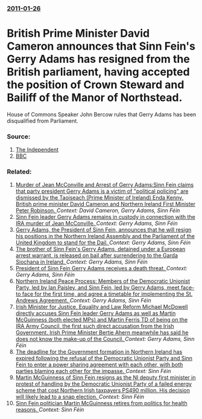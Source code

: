 ### [2011-01-26](/news/2011/01/26/index.md)

# British Prime Minister David Cameron announces that Sinn Fein's Gerry Adams has resigned from the British parliament, having accepted the position of Crown Steward and Bailiff of the Manor of Northstead. 

House of Commons Speaker John Bercow rules that Gerry Adams has been disqualified from Parliament.


### Source:

1. [The Independent](http://www.independent.ie/national-news/elections/adams-resigns-from-westminister-seat-2512403.html)
2. [BBC](http://www.bbc.co.uk/news/uk-northern-ireland-12294406)

### Related:

1. [Murder of Jean McConville and Arrest of Gerry Adams:Sinn Fein claims that party president Gerry Adams is a victim of "political policing" are dismissed by the Taoiseach (Prime Minister of Ireland) Enda Kenny, British prime minister David Cameron and Northern Ireland First Minister Peter Robinson. ](/news/2014/05/2/murder-of-jean-mcconville-and-arrest-of-gerry-adams-psinn-fa-c-in-claims-that-party-president-gerry-adams-is-a-victim-of-political-policing.md) _Context: David Cameron, Gerry Adams, Sinn Féin_
2. [Sinn Fein leader Gerry Adams remains in custody in connection with the IRA murder of Jean McConville. ](/news/2014/05/1/sinn-fa-c-in-leader-gerry-adams-remains-in-custody-in-connection-with-the-ira-murder-of-jean-mcconville.md) _Context: Gerry Adams, Sinn Féin_
3. [Gerry Adams, the President of Sinn Fein, announces that he will resign his positions in the Northern Ireland Assembly and the Parliament of the United Kingdom to stand for the Dail. ](/news/2010/11/14/gerry-adams-the-president-of-sinn-fa-c-in-announces-that-he-will-resign-his-positions-in-the-northern-ireland-assembly-and-the-parliament-of.md) _Context: Gerry Adams, Sinn Féin_
4. [The brother of Sinn Fein's Gerry Adams, detained under a European arrest warrant, is released on bail after surrendering to the Garda Siochana in Ireland. ](/news/2010/03/4/the-brother-of-sinn-fa-c-in-s-gerry-adams-detained-under-a-european-arrest-warrant-is-released-on-bail-after-surrendering-to-the-garda-saoc.md) _Context: Gerry Adams, Sinn Féin_
5. [President of Sinn Fein Gerry Adams receives a death threat. ](/news/2010/01/10/president-of-sinn-fa-c-in-gerry-adams-receives-a-death-threat.md) _Context: Gerry Adams, Sinn Féin_
6. [ Northern Ireland Peace Process: Members of the Democratic Unionist Party, led by Ian Paisley, and Sinn Fein, led by Gerry Adams, meet face-to face for the first time, and agree a timetable for implementing the St. Andrews Agreement. ](/news/2007/03/26/northern-ireland-peace-process-members-of-the-democratic-unionist-party-led-by-ian-paisley-and-sinn-fa-c-in-led-by-gerry-adams-meet-face.md) _Context: Gerry Adams, Sinn Féin_
7. [ Irish Minister for Justice, Equality and Law Reform Michael McDowell directly accuses Sinn Fein leader Gerry Adams as well as Martin McGuinness (both elected MPs) and Martin Ferris TD of being on the IRA Army Council, the first such direct accusation from the Irish Government. Irish Prime Minister Bertie Ahern meanwhile has said he does not know the make-up of the Council. ](/news/2005/02/20/irish-minister-for-justice-equality-and-law-reform-michael-mcdowell-directly-accuses-sinn-fa-c-in-leader-gerry-adams-as-well-as-martin-mcgui.md) _Context: Gerry Adams, Sinn Féin_
8. [The deadline for the Government formation in Northern Ireland has expired following the refusal of the Democratic Unionist Party and  Sinn Fein to enter a power sharing agreement with each other, with both parties blaming each other for the impasse. ](/news/2017/03/27/the-deadline-for-the-government-formation-in-northern-ireland-has-expired-following-the-refusal-of-the-democratic-unionist-party-and-sinn-f.md) _Context: Sinn Féin_
9. [Martin McGuinness of Sinn Fein resigns as the NI deputy first minister in protest of handling by the Democratic Unionist Party of a failed energy scheme that cost Northern Irish taxpayers PS490 million. His decision will likely lead to a snap election. ](/news/2017/01/9/martin-mcguinness-of-sinn-fa-c-in-resigns-as-the-ni-deputy-first-minister-in-protest-of-handling-by-the-democratic-unionist-party-of-a-failed.md) _Context: Sinn Féin_
10. [Sinn Fein politician Martin McGuinness retires from politics for health reasons. ](/news/2017/01/19/sinn-fa-c-in-politician-martin-mcguinness-retires-from-politics-for-health-reasons.md) _Context: Sinn Féin_
